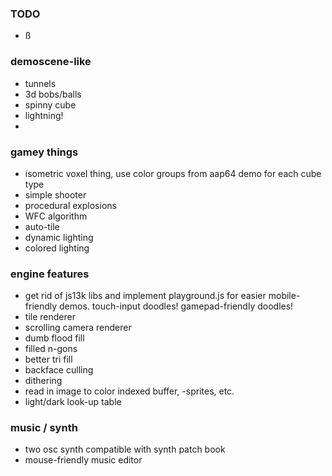 
### TODO

- ß

### demoscene-like

- tunnels
- 3d bobs/balls
- spinny cube
- lightning!
-

### gamey things

- isometric voxel thing, use color groups from aap64 demo for each cube type
- simple shooter
- procedural explosions
- WFC algorithm
- auto-tile
- dynamic lighting
- colored lighting


### engine features

- get rid of js13k libs and implement playground.js for easier mobile-friendly demos. touch-input doodles! gamepad-friendly doodles!
- tile renderer
- scrolling camera renderer
- dumb flood fill
- filled n-gons
- better tri fill
- backface culling
- dithering
- read in image to color indexed buffer, -sprites, etc.
- light/dark look-up table

### music / synth

- two osc synth compatible with synth patch book
- mouse-friendly music editor
